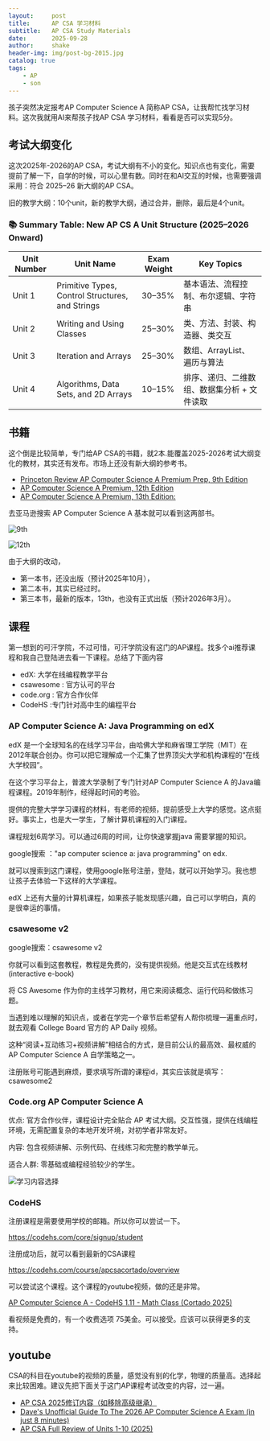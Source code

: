 ```yaml
---
layout:     post
title:      AP CSA 学习材料
subtitle:   AP CSA Study Materials
date:       2025-09-28
author:     shake
header-img: img/post-bg-2015.jpg
catalog: true
tags:
    - AP
    - son
---
```


孩子突然决定报考AP Computer Science A 简称AP CSA，让我帮忙找学习材料。这次我就用AI来帮孩子找AP CSA 学习材料，看看是否可以实现5分。

## 考试大纲变化

这次2025年-2026的AP CSA，考试大纲有不小的变化。知识点也有变化，需要提前了解一下，自学的时候，可以心里有数。同时在和AI交互的时候，也需要强调采用：符合 2025–26 新大纲的AP CSA。

旧的教学大纲：10个unit，新的教学大纲，通过合并，删除，最后是4个unit。

### 📚 Summary Table: New AP CS A Unit Structure (2025–2026 Onward)

| Unit Number | Unit Name                                           | Exam Weight | Key Topics                                                 |
|-------------|-----------------------------------------------------|-------------|-------------------------------------------------------------|
| Unit 1      | Primitive Types, Control Structures, and Strings    | 30–35%      | 基本语法、流程控制、布尔逻辑、字符串                        |
| Unit 2      | Writing and Using Classes                           | 25–30%      | 类、方法、封装、构造器、类交互                              |
| Unit 3      | Iteration and Arrays                                | 25–30%      | 数组、ArrayList、遍历与算法                                 |
| Unit 4      | Algorithms, Data Sets, and 2D Arrays                | 10–15%      | 排序、递归、二维数组、数据集分析 + 文件读取                |



## 书籍

这个倒是比较简单，专门给AP CSA的书籍，就2本.能覆盖2025-2026考试大纲变化的教材，其实还有发布。市场上还没有新大纲的参考书。

* [Princeton Review AP Computer Science A Premium Prep, 9th Edition](https://www.amazon.com/Princeton-Review-Computer-Science-Premium/dp/0593518411/ref=sr_1_2?dib=eyJ2IjoiMSJ9.pGCN-sLr8VWP3D63Uqrmzr32isoy_6DeUoA7fRzddxYn7zuAz9vQjMzS12vlpI4-evHocQMarhpG3wa6uaK7dXZKqc4FxJ5tpDmVXFQiOXM5dt0EWLr42kfCZjhO_91jYJj4rwjWv8wu3rqmK3of21DS_PSZeipo3Irl8ifesWt3G0Vdex3mzU3x7D4N9PR5KS3gJvrD8D__VOIQR6iHhuKIfnBmzpboZtQpiyjSe_w.yas1V3hSjl_O7-JtUZ0KzMzEEBoch2N2BmecsIt0yiw&dib_tag=se&keywords=AP+Computer+Science+A&qid=1759029309&sr=8-2)
* [AP Computer Science A Premium, 12th Edition](https://www.amazon.com/Computer-Science-Premium-12th-Comprehensive/dp/1506291740/ref=sr_1_1?dib=eyJ2IjoiMSJ9.pGCN-sLr8VWP3D63Uqrmzr32isoy_6DeUoA7fRzddxYn7zuAz9vQjMzS12vlpI4-evHocQMarhpG3wa6uaK7dXZKqc4FxJ5tpDmVXFQiOXM5dt0EWLr42kfCZjhO_91jYJj4rwjWv8wu3rqmK3of21DS_PSZeipo3Irl8ifesWt3G0Vdex3mzU3x7D4N9PR5KS3gJvrD8D__VOIQR6iHhuKIfnBmzpboZtQpiyjSe_w.yas1V3hSjl_O7-JtUZ0KzMzEEBoch2N2BmecsIt0yiw&dib_tag=se&keywords=AP+Computer+Science+A&qid=1759029309&sr=8-1)
* [AP Computer Science A Premium, 13th Edition:](https://www.amazon.com/Computer-Science-Premium-13th-Comprehensive/dp/B0FCDBM1MB/ref=sr_1_5?crid=1T3TEZZT5089F&dib=eyJ2IjoiMSJ9.pGCN-sLr8VWP3D63Uqrmzr32isoy_6DeUoA7fRzddxYn7zuAz9vQjMzS12vlpI4-evHocQMarhpG3wa6uaK7dXZKqc4FxJ5tpDmVXFQiOXM5dt0EWLr42kfCZjhO_91jYJj4rwjWv8wu3rqmK3of21DS_PSZeipo3Irl8ifesWt3G0Vdex3mzU3x7D4N9PR5KS3gJvrD8D__VOIQR6iHhuKIfnBmzpboZtQpiyjSe_w.yas1V3hSjl_O7-JtUZ0KzMzEEBoch2N2BmecsIt0yiw&dib_tag=se&keywords=AP+Computer+Science+A&qid=1759053203&sprefix=ap+computer+science+a%2Caps%2C425&sr=8-5)

去亚马逊搜索 AP Computer Science A 基本就可以看到这两部书。

![9th](/img/2025/sep/9th.png "9th")

![12th](/img/2025/sep/12th.png "12th")

由于大纲的改动，

* 第一本书，还没出版（预计2025年10月），
* 第二本书，其实已经过时。
* 第三本书，最新的版本，13th，也没有正式出版（预计2026年3月）。


## 课程

第一想到的可汗学院，不过可惜，可汗学院没有这门的AP课程。找多个ai推荐课程和我自己登陆进去看一下课程。总结了下面内容

* edX:  大学在线编程教学平台
* csawesome : 官方认可的平台
* code.org : 官方合作伙伴
* CodeHS :专门针对高中生的编程平台
  

### AP Computer Science A: Java Programming on edX

edX 是一个全球知名的在线学习平台，由哈佛大学和麻省理工学院（MIT）在2012年联合创办。你可以把它理解成一个汇集了世界顶尖大学和机构课程的“在线大学校园”。

在这个学习平台上，普渡大学录制了专门针对AP Computer Science A 的Java编程课程。2019年制作，经得起时间的考验。

提供的完整大学学习课程的材料，有老师的视频，提前感受上大学的感觉。这点挺好。事实上，也是大一学生，了解计算机课程的入门课程。

课程规划6周学习。可以通过6周的时间，让你快速掌握java 需要掌握的知识。

google搜索 ："ap computer science a: java programming" on edx.

就可以搜索到这门课程，使用google账号注册，登陆，就可以开始学习。我也想让孩子去体验一下这样的大学课程。

edX 上还有大量的计算机课程，如果孩子能发现感兴趣，自己可以学明白，真的是很幸运的事情。

### csawesome v2

google搜索：csawesome v2

你就可以看到这套教程，教程是免费的，没有提供视频。他是交互式在线教材 (interactive e-book)

将 CS Awesome 作为你的主线学习教材，用它来阅读概念、运行代码和做练习题。

当遇到难以理解的知识点，或者在学完一个章节后希望有人帮你梳理一遍重点时，就去观看 College Board 官方的 AP Daily 视频。

这种“阅读+互动练习+视频讲解”相结合的方式，是目前公认的最高效、最权威的 AP Computer Science A 自学策略之一。

注册账号可能遇到麻烦，要求填写所谓的课程id，其实应该就是填写：csawesome2



### Code.org AP Computer Science A

优点: 官方合作伙伴，课程设计完全贴合 AP 考试大纲。交互性强，提供在线编程环境，无需配置复杂的本地开发环境，对初学者非常友好。

内容: 包含视频讲解、示例代码、在线练习和完整的教学单元。

适合人群: 零基础或编程经验较少的学生。

![学习内容选择](/img/2025/sep/code.png "study content")


### CodeHS

注册课程是需要使用学校的邮箱。所以你可以尝试一下。

https://codehs.com/core/signup/student

注册成功后，就可以看到最新的CSA课程

https://codehs.com/course/apcsacortado/overview

可以尝试这个课程。这个课程的youtube视频，做的还是非常。

[AP Computer Science A - CodeHS 1.11 - Math Class (Cortado 2025)
](https://www.youtube.com/watch?v=yBQCixhe-x0&list=PLmwzeqwf733_c11PIESYrCx1X2y6oya1D)

看视频是免费的，有一个收费选项 75美金。可以接受。应该可以获得更多的支持。

## youtube

CSA的科目在youtube的视频的质量，感觉没有别的化学，物理的质量高。选择起来比较困难。建议先把下面关于这门AP课程考试改变的内容，过一遍。

* [AP CSA 2025修订内容（如移除高级继承）](https://www.youtube.com/watch?v=g8bHguSU0zk)
* [Dave's Unofficial Guide To The 2026 AP Computer Science A Exam (in just 8 minutes)
](https://www.youtube.com/watch?v=aRLDi2q-4WY&t=95s)
* [AP CSA Full Review of Units 1-10 (2025)
](https://www.youtube.com/watch?v=JiMZr_YMpZ4)
